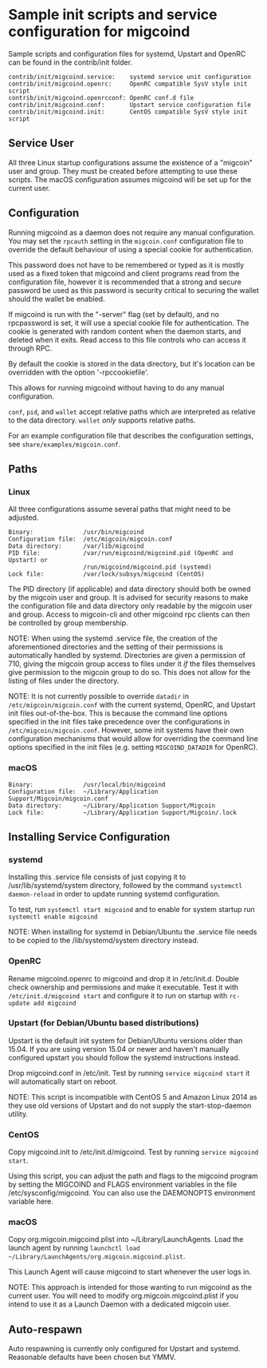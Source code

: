 Sample init scripts and service configuration for migcoind
==========================================================

Sample scripts and configuration files for systemd, Upstart and OpenRC
can be found in the contrib/init folder.

    contrib/init/migcoind.service:    systemd service unit configuration
    contrib/init/migcoind.openrc:     OpenRC compatible SysV style init script
    contrib/init/migcoind.openrcconf: OpenRC conf.d file
    contrib/init/migcoind.conf:       Upstart service configuration file
    contrib/init/migcoind.init:       CentOS compatible SysV style init script

Service User
---------------------------------

All three Linux startup configurations assume the existence of a "migcoin" user
and group.  They must be created before attempting to use these scripts.
The macOS configuration assumes migcoind will be set up for the current user.

Configuration
---------------------------------

Running migcoind as a daemon does not require any manual configuration. You may
set the `rpcauth` setting in the `migcoin.conf` configuration file to override
the default behaviour of using a special cookie for authentication.

This password does not have to be remembered or typed as it is mostly used
as a fixed token that migcoind and client programs read from the configuration
file, however it is recommended that a strong and secure password be used
as this password is security critical to securing the wallet should the
wallet be enabled.

If migcoind is run with the "-server" flag (set by default), and no rpcpassword is set,
it will use a special cookie file for authentication. The cookie is generated with random
content when the daemon starts, and deleted when it exits. Read access to this file
controls who can access it through RPC.

By default the cookie is stored in the data directory, but it's location can be overridden
with the option '-rpccookiefile'.

This allows for running migcoind without having to do any manual configuration.

`conf`, `pid`, and `wallet` accept relative paths which are interpreted as
relative to the data directory. `wallet` *only* supports relative paths.

For an example configuration file that describes the configuration settings,
see `share/examples/migcoin.conf`.

Paths
---------------------------------

### Linux

All three configurations assume several paths that might need to be adjusted.

    Binary:              /usr/bin/migcoind
    Configuration file:  /etc/migcoin/migcoin.conf
    Data directory:      /var/lib/migcoind
    PID file:            /var/run/migcoind/migcoind.pid (OpenRC and Upstart) or
                         /run/migcoind/migcoind.pid (systemd)
    Lock file:           /var/lock/subsys/migcoind (CentOS)

The PID directory (if applicable) and data directory should both be owned by the
migcoin user and group. It is advised for security reasons to make the
configuration file and data directory only readable by the migcoin user and
group. Access to migcoin-cli and other migcoind rpc clients can then be
controlled by group membership.

NOTE: When using the systemd .service file, the creation of the aforementioned
directories and the setting of their permissions is automatically handled by
systemd. Directories are given a permission of 710, giving the migcoin group
access to files under it _if_ the files themselves give permission to the
migcoin group to do so. This does not allow
for the listing of files under the directory.

NOTE: It is not currently possible to override `datadir` in
`/etc/migcoin/migcoin.conf` with the current systemd, OpenRC, and Upstart init
files out-of-the-box. This is because the command line options specified in the
init files take precedence over the configurations in
`/etc/migcoin/migcoin.conf`. However, some init systems have their own
configuration mechanisms that would allow for overriding the command line
options specified in the init files (e.g. setting `MIGCOIND_DATADIR` for
OpenRC).

### macOS

    Binary:              /usr/local/bin/migcoind
    Configuration file:  ~/Library/Application Support/Migcoin/migcoin.conf
    Data directory:      ~/Library/Application Support/Migcoin
    Lock file:           ~/Library/Application Support/Migcoin/.lock

Installing Service Configuration
-----------------------------------

### systemd

Installing this .service file consists of just copying it to
/usr/lib/systemd/system directory, followed by the command
`systemctl daemon-reload` in order to update running systemd configuration.

To test, run `systemctl start migcoind` and to enable for system startup run
`systemctl enable migcoind`

NOTE: When installing for systemd in Debian/Ubuntu the .service file needs to be copied to the /lib/systemd/system directory instead.

### OpenRC

Rename migcoind.openrc to migcoind and drop it in /etc/init.d.  Double
check ownership and permissions and make it executable.  Test it with
`/etc/init.d/migcoind start` and configure it to run on startup with
`rc-update add migcoind`

### Upstart (for Debian/Ubuntu based distributions)

Upstart is the default init system for Debian/Ubuntu versions older than 15.04. If you are using version 15.04 or newer and haven't manually configured upstart you should follow the systemd instructions instead.

Drop migcoind.conf in /etc/init.  Test by running `service migcoind start`
it will automatically start on reboot.

NOTE: This script is incompatible with CentOS 5 and Amazon Linux 2014 as they
use old versions of Upstart and do not supply the start-stop-daemon utility.

### CentOS

Copy migcoind.init to /etc/init.d/migcoind. Test by running `service migcoind start`.

Using this script, you can adjust the path and flags to the migcoind program by
setting the MIGCOIND and FLAGS environment variables in the file
/etc/sysconfig/migcoind. You can also use the DAEMONOPTS environment variable here.

### macOS

Copy org.migcoin.migcoind.plist into ~/Library/LaunchAgents. Load the launch agent by
running `launchctl load ~/Library/LaunchAgents/org.migcoin.migcoind.plist`.

This Launch Agent will cause migcoind to start whenever the user logs in.

NOTE: This approach is intended for those wanting to run migcoind as the current user.
You will need to modify org.migcoin.migcoind.plist if you intend to use it as a
Launch Daemon with a dedicated migcoin user.

Auto-respawn
-----------------------------------

Auto respawning is currently only configured for Upstart and systemd.
Reasonable defaults have been chosen but YMMV.
